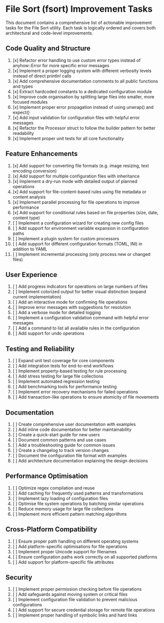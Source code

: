 # File Sort (fsort) Improvement Tasks

This document contains a comprehensive list of actionable improvement tasks for the File Sort utility. Each task is
logically ordered and covers both architectural and code-level improvements.

## Code Quality and Structure

1. [x] Refactor error handling to use custom error types instead of anyhow::Error for more specific error messages
2. [x] Implement a proper logging system with different verbosity levels instead of direct println! calls
3. [x] Add comprehensive documentation comments to all public functions and types
4. [x] Extract hardcoded constants to a dedicated configuration module
5. [x] Improve code organisation by splitting large files into smaller, more focused modules
6. [x] Implement proper error propagation instead of using unwrap() and expect()
7. [x] Add input validation for configuration files with helpful error messages
8. [x] Refactor the Processor struct to follow the builder pattern for better readability
9. [x] Implement proper unit tests for all core functionality

## Feature Enhancements

1. [x] Add support for converting file formats (e.g. image resizing, text encoding conversion)
2. [x] Add support for multiple configuration files with inheritance
3. [x] Implement a dry-run mode with detailed output of planned operations
4. [x] Add support for file-content-based rules using file metadata or content analysis
5. [x] Implement parallel processing for file operations to improve performance
6. [x] Add support for conditional rules based on file properties (size, date, content type)
7. [ ] Implement a configuration wizard for creating new config files
8. [ ] Add support for environment variable expansion in configuration paths
9. [ ] Implement a plugin system for custom processors
10. [ ] Add support for different configuration formats (TOML, INI) in addition to YAML
11. [ ] Implement incremental processing (only process new or changed files)

## User Experience

1. [ ] Add progress indicators for operations on large numbers of files
2. [ ] Implement colorized output for better visual distinction (expand current implementation)
3. [ ] Add an interactive mode for confirming file operations
4. [ ] Improve error messages with suggestions for resolution
5. [ ] Add a verbose mode for detailed logging
6. [ ] Implement a configuration validation command with helpful error messages
7. [ ] Add a command to list all available rules in the configuration
8. [ ] Add support for undo operations

## Testing and Reliability

1. [ ] Expand unit test coverage for core components
2. [ ] Add integration tests for end-to-end workflows
3. [ ] Implement property-based testing for rule processing
4. [ ] Add stress testing for large file collections
5. [ ] Implement automated regression testing
6. [ ] Add benchmarking tools for performance testing
7. [ ] Implement error recovery mechanisms for failed operations
8. [ ] Add transaction-like operations to ensure atomicity of file movements

## Documentation

1. [ ] Create comprehensive user documentation with examples
2. [ ] Add inline code documentation for better maintainability
3. [ ] Create a quick-start guide for new users
4. [ ] Document common patterns and use cases
5. [ ] Add a troubleshooting guide for common issues
6. [ ] Create a changelog to track version changes
7. [ ] Document the configuration file format with examples
8. [ ] Add architecture documentation explaining the design decisions

## Performance Optimisation

1. [ ] Optimize regex compilation and reuse
2. [ ] Add caching for frequently used patterns and transformations
3. [ ] Implement lazy loading of configuration files
4. [ ] Optimise file system operations by batching similar operations
5. [ ] Reduce memory usage for large file collections
6. [ ] Implement more efficient pattern matching algorithms

## Cross-Platform Compatibility

1. [ ] Ensure proper path handling on different operating systems
2. [ ] Add platform-specific optimisations for file operations
3. [ ] Implement proper Unicode support for filenames
4. [ ] Ensure configuration paths work correctly on all supported platforms
5. [ ] Add support for platform-specific file attributes

## Security

1. [ ] Implement proper permission checking before file operations
2. [ ] Add safeguards against moving system or critical files
3. [ ] Implement configuration file validation to prevent malicious configurations
4. [ ] Add support for secure credential storage for remote file operations
5. [ ] Implement proper handling of symbolic links and hard links
